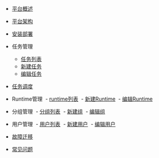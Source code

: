 - [平台概述](zh-cn/README.md)
- [平台架构](zh-cn/architecture.md)
- [安装部署](zh-cn/deploy.md)

- 任务管理
    - [任务列表](zh-cn/task-list.md)
    - [新建任务](zh-cn/add-task.md)
    - [编辑任务](zh-cn/edit-task.md)

- [任务调度](zh-cn/tasks-scheduler.md)

- Runtime管理
  - [runtime列表](zh-cn/runtime-manage.md)
  - [新建Runtime](zh-cn/add-runtime.md)
  - [编辑Runtime](zh-cn/edit-runtime.md)
  
- 分组管理
  - [分组列表](zh-cn/group-manage.md)
  - [新建组](zh-cn/add-group.md)
  - [编辑组](zh-cn/edit-group.md)
  
- 用户管理
  - [用户列表](zh-cn/user-manage.md)
  - [新建用户](zh-cn/add-user.md)
  - [编辑用户](zh-cn/edit-user.md)
 
- [故障迁移](zh-cn/failover.md)
- [常见问题](zh-cn/faq.md)
